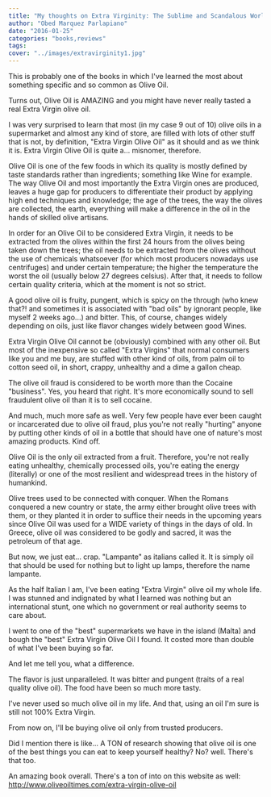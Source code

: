```yaml
---
title: "My thoughts on Extra Virginity: The Sublime and Scandalous World of Olive Oil"
author: "Obed Marquez Parlapiano"
date: "2016-01-25"
categories: "books,reviews"
tags:
cover: "../images/extravirginity1.jpg"
---
```


This is probably one of the books in which I've learned the most about something specific and so common as Olive Oil.

Turns out, Olive Oil is AMAZING and you might have never really tasted a real Extra Virgin olive oil.

I was very surprised to learn that most (in my case 9 out of 10) olive oils in a supermarket and almost any kind of store, are filled with lots of other stuff that is not, by definition, "Extra Virgin Olive Oil" as it should and as we think it is. Extra Virgin Olive Oil is quite a... misnomer, therefore.

Olive Oil is one of the few foods in which its quality is mostly defined by taste standards rather than ingredients; something like Wine for example. The way Olive Oil and most importantly the Extra Virgin ones are produced, leaves a huge gap for producers to differentiate their product by applying high end techniques and knowledge; the age of the trees, the way the olives are collected, the earth, everything will make a difference in the oil in the hands of skilled olive artisans.

In order for an Olive Oil to be considered Extra Virgin, it needs to be extracted from the olives within the first 24 hours from the olives being taken down the trees; the oil needs to be extracted from the olives without the use of chemicals whatsoever (for which most producers nowadays use centrifuges) and under certain temperature; the higher the temperature the worst the oil (usually below 27 degrees celsius). After that, it needs to follow certain quality criteria, which at the moment is not so strict.

A good olive oil is fruity, pungent, which is spicy on the through (who knew that?! and sometimes it is associated with "bad oils" by ignorant people, like myself 2 weeks ago...) and bitter. This, of course, changes widely depending on oils, just like flavor changes widely between good Wines.

Extra Virgin Olive Oil cannot be (obviously) combined with any other oil. But most of the inexpensive so called "Extra Virgins" that normal consumers like you and me buy, are stuffed with other kind of oils, from palm oil to cotton seed oil, in short, crappy, unhealthy and a dime a gallon cheap.

The olive oil fraud is considered to be worth more than the Cocaine "business". Yes, you heard that right. It's more economically sound to sell fraudulent olive oil than it is to sell cocaine.

And much, much more safe as well. Very few people have ever been caught or incarcerated due to olive oil fraud, plus you're not really "hurting" anyone by putting other kinds of oil in a bottle that should have one of nature's most amazing products. Kind off.

Olive Oil is the only oil extracted from a fruit. Therefore, you're not really eating unhealthy, chemically processed oils, you're eating the energy (literally) or one of the most resilient and widespread trees in the history of humankind.

Olive trees used to be connected with conquer. When the Romans conquered a new country or state, the army either brought olive trees with them, or they planted it in order to suffice their needs in the upcoming years since Olive Oil was used for a WIDE variety of things in the days of old. In Greece, olive oil was considered to be godly and sacred, it was the petroleum of that age.

But now, we just eat... crap. "Lampante" as italians called it. It is simply oil that should be used for nothing but to light up lamps, therefore the name lampante.

As the half Italian I am, I've been eating "Extra Virgin" olive oil my whole life. I was stunned and indignated by what I learned was nothing but an international stunt, one which no government or real authority seems to care about.

I went to one of the "best" supermarkets we have in the island (Malta) and bough the "best" Extra Virgin Olive Oil I found. It costed more than double of what I've been buying so far.

And let me tell you, what a difference.

The flavor is just unparalleled. It was bitter and pungent (traits of a real quality olive oil). The food have been so much more tasty.

I've never used so much olive oil in my life. And that, using an oil I'm sure is still not 100% Extra Virgin.

From now on, I'll be buying olive oil only from trusted producers.

Did I mention there is like... A TON of research showing that olive oil is one of the best things you can eat to keep yourself healthy? No? well. There's that too.

An amazing book overall. There's a ton of into on this website as well: http://www.oliveoiltimes.com/extra-virgin-olive-oil
